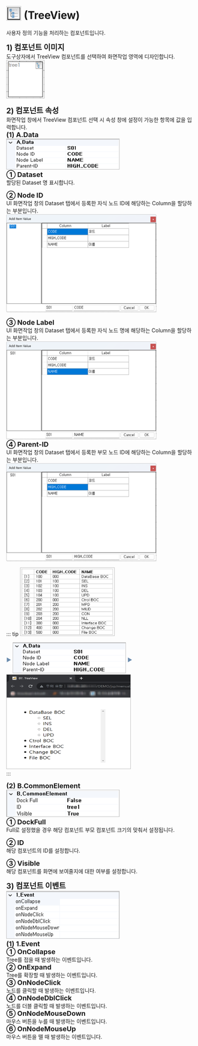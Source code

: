 # <img src="../../.vuepress/public/documentation/view-designer/Structure/Tool_Box/TreeView.png" style="position: relative;top: 5px;" width="40" height="40"> (TreeView)
사용자 정의 기능을 처리하는 컴포넌트입니다.<br/>

<b class="font20"> 1) 컴포넌트 이미지 </b> <br/>
도구상자에서 TreeView 컴포넌트를 선택하여 화면작업 영역에 디자인합니다. <br/>
<img src="../../.vuepress/public/documentation/view-designer/TreeView/TreeView_Image.png" class="boxBorder" width="100" height="100"> <br/>

<b class="font20"> 2) 컴포넌트 속성 </b> <br/>
화면작업 창에서 TreeView 컴포넌트 선택 시 속성 창에 설정이 가능한 항목에 값을 입력합니다. <br/>
<b class="font18"> (1) A.Data </b> <br/>
<img src="../../.vuepress/public/documentation/view-designer/TreeView/TreeView_Data.png"  class="boxBorder" width="300" height="80"/> <br/>
<b class="font18"> ① Dataset </b> <br/>
할당된 Dataset 명 표시합니다. 

<b class="font18"> ② Node ID </b> <br/>
UI 화면작업 창의 Dataset 탭에서 등록한 자식 노드 ID에 해당하는 Column을 할당하는 부분입니다.<br/>
<img src="../../.vuepress/public/documentation/view-designer/TreeView/TreeView_Node_ID.png" width="400" height="260"/> <br/>

<b class="font18"> ③ Node Label </b> <br/>
UI 화면작업 창의 Dataset 탭에서 등록한 자식 노드 명에 해당하는 Column을 할당하는 부분입니다. <br/>
<img src="../../.vuepress/public/documentation/view-designer/TreeView/TreeView_Node_Label.png" width="400" height="260"/> <br/>
<b style="font-size: 18px"> ④ Parent-ID </b> <br/>
UI 화면작업 창의 Dataset 탭에서 등록한 부모 노드 ID에 해당하는 Column을 할당하는 부분입니다.<br/>
<img src="../../.vuepress/public/documentation/view-designer/TreeView/TreeView_Parent-ID.png" width="400" height="260"/> <br/> 
<!-- Remark -->
::: tip <Badge type="tip" text="Remark" vertical="middle" /> 
<img src="../../.vuepress/public/documentation/view-designer/TreeView/TreeView_remark(1).png"  class="boxBorder" width="250" height="180"/> <div class="arrow" style="bottom: 30px;"> ▶ </div> <img src="../../.vuepress/public/documentation/view-designer/TreeView/TreeView_Data.png"  class="boxBorder" width="300" height="80"/> <div class="arrow" style="bottom: 30px;"> ▶ </div> <img src="../../.vuepress/public/documentation/view-designer/TreeView/TreeView_remark(2).png"  class="boxBorder" width="330" height="250"/> <br/>
:::
<!-- -->
<b class="font18"> (2) B.CommonElement </b> <br/>
<img src="../../.vuepress/public/documentation/view-designer/TreeView/TreeView_CommonElement.png"  class="boxBorder"  width="300" height="70"/> <br/>
<b class="font18"> ① DockFull </b> <br/>
Full로 설정했을 경우 해당 컴포넌트 부모 컴포넌트 크기의 맞춰서 설정됩니다. 

<b class="font18"> ② ID </b> <br/>
해당 컴포넌트의 ID를 설정합니다.  

<b class="font18"> ③ Visible </b> <br/>
해당 컴포넌트를 화면에 보여줄지에 대한 여부를 설정합니다. <br/>

<b class="font20"> 3) 컴포넌트 이벤트 </b> <br/>
<img src="../../.vuepress/public/documentation/view-designer/TreeView/TreeView_Event.png"  style="border: 1px solid #bbb;" width="300" height="125"/> <br/> 
<b class="font18"> (1) 1.Event </b> <br/>
<b class="font18"> ① OnCollapse  </b> <br/>
Tree를 접을 때 발생하는 이벤트입니다. <br/>
<b class="font18"> ② OnExpand  </b> <br/>
Tree를 확장할 때 발생하는 이벤트입니다. <br/>
<b class="font18"> ③ OnNodeClick  </b> <br/>
노드를 클릭할 때 발생하는 이벤트입니다. <br/>
<b class="font18"> ④ OnNodeDblClick  </b> <br/>
노드를 더블 클릭할 때 발생하는 이벤트입니다. <br/>
<b class="font18"> ⑤ OnNodeMouseDown  </b> <br/>
마우스 버튼을 누를 때 발생하는 이벤트입니다. <br/>
<b class="font18"> ⑥ OnNodeMouseUp  </b> <br/>
마우스 버튼을 뗄 때 발생하는 이벤트입니다. <br/>


<style type='text/css'>
  [class*="boxBorder"] { border: 1px solid #bbb; }
  [class*="font20"] { font-size: 20px }
  [class*="font18"] { font-size: 18px }
  [class="boxB"] { background: #6a8bad3b;padding:10px;border-radius: 4px; }
  [class="spanBtn"] { border: 1px solid #bbb; border-radius: 4px;padding: 3px;background:white; clolor:dimgrey; }
  [class="spanEx"] { color: #00a4ff; }
  [class="arrow"] { color: #6a8bad;display: inline-block;position: relative;width:13px; }
</style>